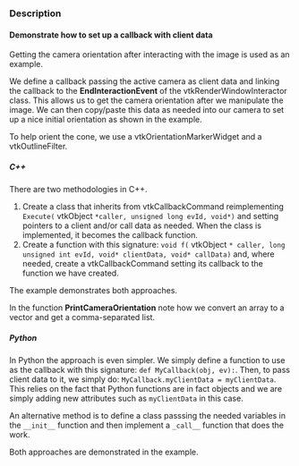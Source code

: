 ### Description

#### Demonstrate how to set up a callback with client data

Getting the camera orientation after interacting with the image is used as an example.

We define a callback passing the active camera as client data and linking the callback to the  **EndInteractionEvent** of the vtkRenderWindowInteractor class.
This allows us to get the camera orientation after we manipulate the image. We can then copy/paste this data as needed into our camera to set up a nice initial orientation as shown in the example.

To help orient the cone, we use a vtkOrientationMarkerWidget and a vtkOutlineFilter.

##### C++

There are two methodologies in C++.

1. Create a class that inherits from vtkCallbackCommand reimplementing `Execute(` vtkObject `*caller, unsigned long evId, void*)` and setting pointers to a client and/or call data as needed.  When the class is implemented, it becomes the callback function.
2. Create a function with this signature: `void f(` vtkObject `* caller, long unsigned int evId, void* clientData, void* callData)`
  and, where needed, create a vtkCallbackCommand setting its callback to the function we have created.

The example demonstrates both approaches.

In the function **PrintCameraOrientation** note how we convert an array to a vector and get a comma-separated list.

##### Python

In Python the approach is even simpler. We simply define a function to use as the callback with this signature: `def MyCallback(obj, ev):`.
Then, to pass client data to it, we simply do: `MyCallback.myClientData = myClientData`.
This relies on the fact that Python functions are in fact objects and we are simply adding new attributes such as `myClientData` in this case.

An alternative method is to define a class passsing the needed variables in the `__init__` function and then implement a `_call__` function that does the work.

Both approaches are demonstrated in the example.

